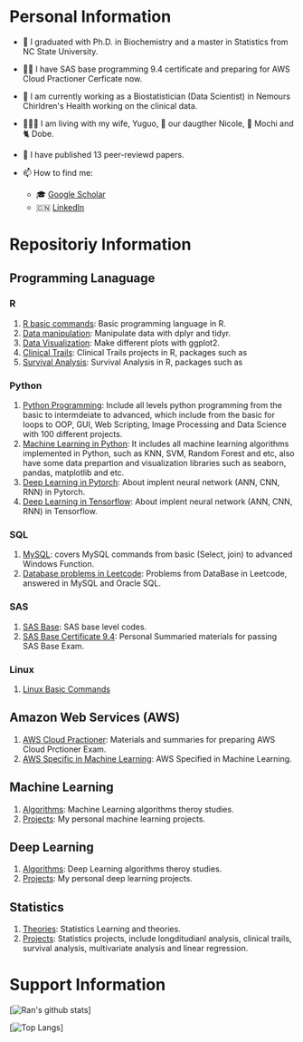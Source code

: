 # Personal Information
- :school: I graduated with Ph.D. in Biochemistry and a master in Statistics from NC State University.
- :man_student: I have SAS base programming 9.4 certificate and preparing for AWS Cloud Practioner Cerficate now.
- :hospital: I am currently working as a Biostatistician (Data Scientist) in Nemours Chirldren's Health working on the clinical data.
- :family_man_woman_girl: I am living with my wife, Yuguo, :baby: our daugther Nicole, :dog: Mochi and :cat2: Dobe. 
- :rainbow: I have published 13 peer-reviewd papers. 

- 📫 How to find me: 
  - :mortar_board: [Google Scholar](https://scholar.google.com/citations?user=hMmoRWsAAAAJ&hl=en)
  - :cn: [LinkedIn](https://www.linkedin.com/in/rzhang12/)



# Repositoriy Information
## Programming Lanaguage
### R
1. [R basic commands](https://github.com/rzhang0716/Data-Science/tree/master/R/R%20baiscs): Basic programming language in R.
2. [Data manipulation](https://github.com/rzhang0716/Data-Science/tree/master/R/Data%20Manipulation): Manipulate data with dplyr and tidyr.
3. [Data Visualization](https://github.com/rzhang0716/Data-Science/tree/master/R/Data%20Visualization): Make different plots with ggplot2.
4. [Clinical Trails](): Clinical Trails projects in R, packages such as 
5. [Survival Analysis](): Survival Analysis in R, packages such as 

### Python
1. [Python Programming](https://github.com/rzhang0716/Data-Science/tree/master/Python/100-day-Challenge): Include all levels python programming from the basic to intermdeiate to advanced, which include from the basic for loops to OOP, GUI, Web Scripting, Image Processing and Data Science with 100 different projects. 
2. [Machine Learning in Python](https://github.com/rzhang0716/Data-Science/tree/master/Machine-Learning/ML-Python): It includes all machine learning algorithms implemented in Python, such as KNN, SVM, Random Forest and etc, also have some data prepartion and visualization libraries such as seaborn, pandas, matplotlib and etc.
3. [Deep Learning in Pytorch](https://github.com/rzhang0716/Data-Science/tree/master/Deep_Learning/Pytorch): About implent neural network (ANN, CNN, RNN) in Pytorch. 
4. [Deep Learning in Tensorflow](https://github.com/rzhang0716/Data-Science/tree/master/Deep_Learning/TensorFlow): About implent neural network (ANN, CNN, RNN) in Tensorflow. 

### SQL
1. [MySQL](https://github.com/rzhang0716/Data-Science/tree/master/Database-SQL/Stanford_SQL_Class): covers MySQL commands from basic (Select, join) to advanced Windows Function. 
2. [Database problems in Leetcode](https://github.com/rzhang0716/Data-Science/tree/master/Database-SQL#readme): Problems from DataBase in Leetcode, answered in MySQL and Oracle SQL.

### SAS
1. [SAS Base](https://github.com/rzhang0716/Data-Science/tree/master/SAS/Base/Codes): SAS base level codes.
2. [SAS Base Certificate 9.4](https://github.com/rzhang0716/Data-Science/tree/master/SAS/Base/SAS_Base_Exam): Personal Summaried materials for passing SAS Base Exam.

### Linux
1. [Linux Basic Commands](https://github.com/rzhang0716/Data-Science/tree/master/Linux)

## Amazon Web Services (AWS)
1. [AWS Cloud Practioner](https://github.com/rzhang0716/Data-Science/tree/master/AWS/Cloud%20Practitioner): Materials and summaries for preparing AWS Cloud Prctioner Exam.
2. [AWS Specific in Machine Learning](https://github.com/rzhang0716/Data-Science/tree/master/AWS/Machine_Learning): AWS Specified in Machine Learning.


## Machine Learning
1. [Algorithms](https://github.com/rzhang0716/Data-Science/tree/master/Machine-Learning/CS4780): Machine Learning algorithms theroy studies.
2. [Projects](https://github.com/rzhang0716/Data-Science/tree/master/Machine-Learning): My personal machine learning projects.


## Deep Learning
1. [Algorithms](https://github.com/rzhang0716/Data-Science/tree/master/Deep_Learning): Deep Learning algorithms theroy studies.
2. [Projects](https://github.com/rzhang0716/Data-Science/tree/master/Deep_Learning/Projects): My personal deep learning projects.


## Statistics
1. [Theories](https://github.com/rzhang0716/Data-Science/blob/master/Statistics/Readme.md): Statistics Learning and theories.
2. [Projects](https://github.com/rzhang0716/Data-Science/tree/master/Deep_Learning/Projects): Statistics projects, include longditudianl analysis, clinical trails, survival analysis, multivariate analysis and linear regression. 



# Support Information
[![Ran's github stats](https://github-readme-stats.vercel.app/api?username=rzhang0716&count_private=true&show_icons=true&theme=radical&hide_rank=false)]


[![Top Langs](https://github-readme-stats.vercel.app/api/top-langs/?username=rzhang0716)]

